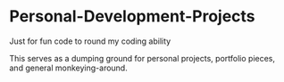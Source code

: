 # Personal-Development-Projects
Just for fun code to round my coding ability


This serves as a dumping ground for personal projects, portfolio pieces, and general monkeying-around.
